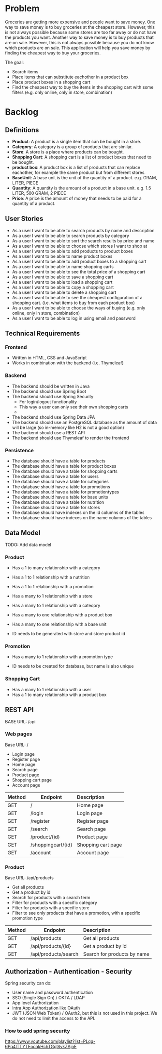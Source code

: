 # Problem
Groceries are getting more expensive and people want to save money. 
One way to save money is to buy groceries at the cheapest store. 
However, this is not always possible because some stores are too far away or do not have the products you want. 
Another way to save money is to buy products that are on sale. 
However, this is not always possible because you do not know which products are on sale. 
This application will help you save money by finding the cheapest way to buy your groceries.

The goal:
- Search items
- Place items that can substitute eachother in a product box
- Place product boxes in a shopping cart
- Find the cheapest way to buy the items in the shopping cart with some filters (e.g. only online, only in store, combination)


# Backlog
## Definitions
- **Product**: A product is a single item that can be bought in a store. 
- **Category**: A category is a group of products that are similar.
- **Store**: A store is a place where products can be bought.
- **Shopping Cart**: A shopping cart is a list of product boxes that need to be bought.
- **product box**: A product box is a list of products that can replace eachother, for example the same product but from different stores.
- **BaseUnit**: A base unit is the unit of the quantity of a product. e.g. GRAM, LITER, PIECE
- **Quantity**: A quantity is the amount of a product in a base unit. e.g. 1.5 LITER, 500 GRAM, 2 PIECE
- **Price**: A price is the amount of money that needs to be paid for a quantity of a product.

## User Stories
- As a user I want to be able to search products by name and description
- As a user I want to be able to search products by category
- As a user I want to be able to sort the search results by price and name
- As a user I want to be able to choose which stores I want to shop at
- As a user I want to be able to add products to product boxes
- As a user I want to be able to name product boxes
- As a user I want to be able to add product boxes to a shopping cart
- As a user I want to be able to name shopping carts
- As a user I want to be able to see the total price of a shopping cart
- As a user I want to be able to save a shopping cart
- As a user I want to be able to load a shopping cart
- As a user I want to be able to copy a shopping cart
- As a user I want to be able to delete a shopping cart
- As a user I want to be able to see the cheapest configuration of a shopping cart. (i.e. what items to buy from each product box)
- As a user I want to be able to choose the ways of buying (e.g. only online, only in store, combination)
- As a user I want to be able to log in using email and password

## Technical Requirements
### Frontend
- Written in HTML, CSS and JavaScript
- Works in combination with the backend (i.e. Thymeleaf)

### Backend
- The backend should be written in Java
- The backend should use Spring Boot
- The backend should use Spring Security
  - For login/logout functionality
  - This way a user can only see their own shopping carts
  - 
- The backend should use Spring Data JPA
- The backend should use an PostgreSQL database as the amount of data will be large (so in-memory like H2 is not a good option)
- The backend should use a REST API
- The backend should use Thymeleaf to render the frontend

### Persistence
- The database should have a table for products
- The database should have a table for product boxes
- The database should have a table for shopping carts
- The database should have a table for users
- The database should have a table for categories
- The database should have a table for promotions
- The database should have a table for promotiontypes
- The database should have a table for base units
- The database should have a table for nutrition
- The database should have a table for stores
- The database should have indexes on the id columns of the tables
- The database should have indexes on the name columns of the tables 

## Data Model
TODO: Add data model
### Product
- Has a 1 to many relationship with a category
- Has a 1 to 1 relationship with a nutrition
- Has a 1 to 1 relationship with a promotion
- Has a many to 1 relationship with a store
- Has a many to 1 relationship with a cateqory
- Has a many to one relationship with a product box
- Has a many to one relationship with a base unit

- ID needs to be generated with store and store product id

### Promotion
- Has a many to 1 relationship with a promotion type

- ID needs to be created for database, but name is also unique

### Shopping Cart
- Has a many to 1 relationship with a user
- Has a 1 to many relationship with a product box



## REST API
BASE URL: /api

### Web pages
Base URL: /

- Login page
- Register page
- Home page
- Search page
- Product page
- Shopping cart page
- Account page

| Method | Endpoint           | Description        |
|--------|--------------------|:-------------------|
| GET    | /                  | Home page          |
| GET    | /login             | Login page         |
| GET    | /register          | Register page      |
| GET    | /search            | Search page        |
| GET    | /product/{id}      | Product page       |
| GET    | /shoppingcart/{id} | Shopping cart page |
| GET    | /account           | Account page       |

### Product
Base URL: /api/products

- Get all products
- Get a product by id
- Search for products with a search term
- Filter for products with a specific category
- Filter for products with a specific store
- Filter to see only products that have a promotion, with a specific promotion type

| Method | Endpoint             | Description                 |
|--------|----------------------|:----------------------------|
| GET    | /api/products        | Get all products            |
| GET    | /api/products/{id}   | Get a product by id         |
| GET    | /api/products/search | Search for products by name |

## Authorization - Authentication - Security
Spring security can do:
- User name and password authentication
- SSO (Single Sign On) / OKTA / LDAP
- App level Authorization
- Intra App Authorization like OAuth
- JWT (JSON Web Token) / OAuth2, but this is not used in this project. We do not need to limit the access to the API.

### How to add spring security
https://www.youtube.com/playlist?list=PLqq-6Pq4lTTYTEooakHchTGglSvkZAjnE






